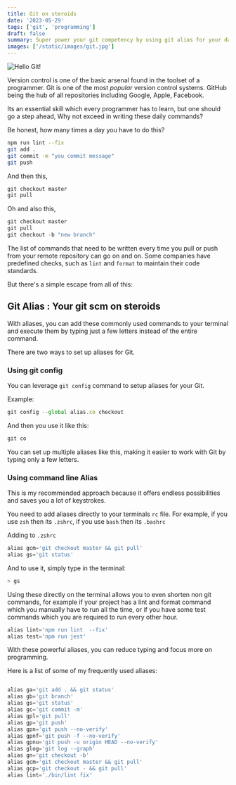 ```yaml
---
title: Git on steroids
date: '2023-05-29'
tags: ['git', 'programming']
draft: false
summary: Super power your git competency by using git alias for your daily git commands
images: ['/static/images/git.jpg']
---
```


![Hello Git!](/static/images/git.jpg)

Version control is one of the basic arsenal found in the toolset of a programmer. Git is one of the most _popular_ version control systems. GitHub being the hub of all repositories including Google, Apple, Facebook.

Its an essential skill which every programmer has to learn, but one should go a step ahead, Why not exceed in writing these daily commands?

Be honest, how many times a day you have to do this?

```bash
npm run lint --fix
git add .
git commit -m "you commit message"
git push
```

And then this,

```js
git checkout master
git pull
```

Oh and also this,

```js
git checkout master
git pull
git checkout -b "new branch"
```

The list of commands that need to be written every time you pull or push from your remote repository can go on and on. Some companies have predefined checks, such as <code>lint</code> and <code>format</code> to maintain their code standards.

But there's a simple escape from all of this:

## Git Alias : Your git scm on steroids

With aliases, you can add these commonly used commands to your terminal and execute them by typing just a few letters instead of the entire command.

There are two ways to set up aliases for Git.

### Using git config

You can leverage <code>git config</code> command to setup aliases for your Git.

Example:

```js
git config --global alias.co checkout
```

And then you use it like this:

```js
git co
```

You can set up multiple aliases like this, making it easier to work with Git by typing only a few letters.

### Using command line Alias

This is my recommended approach because it offers endless possibilities and saves you a lot of keystrokes.

You need to add aliases directly to your terminals <code>rc</code> file. For example, if you use <code>zsh</code> then its <code>.zshrc</code>, if you use <code>bash</code> then its <code>.bashrc</code>

Adding to <code>.zshrc</code>

```js
alias gcm='git checkout master && git pull'
alias gs='git status'
```

And to use it, simply type in the terminal:

```js
> gs
```

Using these directly on the terminal allows you to even shorten non git commands, for example if your project has a lint and format command which you manually have to run all the time, or if you have some test commands which you are required to run every other hour.

```js
alias lint='npm run lint  --fix'
alias test='npm run jest'
```

With these powerful aliases, you can reduce typing and focus more on programming.

Here is a list of some of my frequently used aliases:

```js

alias ga='git add . && git status'
alias gb='git branch'
alias gs='git status'
alias gc='git commit -m'
alias gpl='git pull'
alias gp='git push'
alias gpn='git push --no-verify'
alias gpnf='git push -f --no-verify'
alias gpnu='git push -u origin HEAD --no-verify'
alias glog='git log --graph'
alias gn='git checkout -b'
alias gcm='git checkout master && git pull'
alias gcp='git checkout - && git pull'
alias lint='./bin/lint fix'
```
